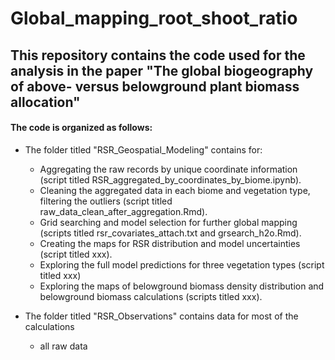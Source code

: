# Global_mapping_root_shoot_ratio

## This repository contains the code used for the analysis in the paper "The global biogeography of above- versus belowground plant biomass allocation"

#### The code is organized as follows:

- The folder titled "RSR_Geospatial_Modeling" contains for:
  - Aggregating the raw records by unique coordinate information (script titled RSR_aggregated_by_coordinates_by_biome.ipynb).
  - Cleaning the aggregated data in each biome and vegetation type, filtering the outliers (script titled raw_data_clean_after_aggregation.Rmd).
  - Grid searching and model selection for further global mapping (scripts titled rsr_covariates_attach.txt and grsearch_h2o.Rmd).
  - Creating the maps for RSR distribution and model uncertainties (script titled xxx).
  - Exploring the full model predictions for three vegetation types (script titled xxx)
  - Exploring the maps of belowground biomass density distribution and belowground biomass calculations (scripts titled xxx).

- The folder titled "RSR_Observations" contains data for most of the calculations
  - all raw data
